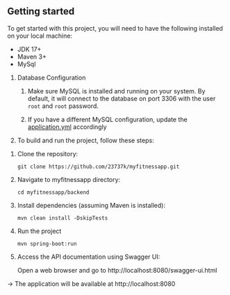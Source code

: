 Getting started
-
To get started with this project, you will need to have the following installed on your local machine:

* JDK 17+
* Maven 3+
* MySql

1) Database Configuration

    1. Make sure MySQL is installed and running on your system. By default, it will connect to the database on port 3306 with the user `root` and `root` password.

    2. If you have a different MySQL configuration, update the [application.yml](src/main/resources/application.yml) accordingly

2) To build and run the project, follow these steps:


1. Clone the repository:
   ```
   git clone https://github.com/23737k/myfitnessapp.git
   ```

2. Navigate to myfitnessapp directory:
   ```
   cd myfitnessapp/backend
   ```
3. Install dependencies (assuming Maven is installed):
   ```
   mvn clean install -DskipTests
   ```
4. Run the project
   ```
   mvn spring-boot:run
   ```
5. Access the API documentation using Swagger UI:

   Open a web browser and go to http://localhost:8080/swagger-ui.html


-> The application will be available at http://localhost:8080
